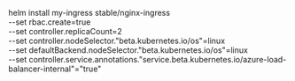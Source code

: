 helm install my-ingress stable/nginx-ingress \
    --set rbac.create=true \
    --set controller.replicaCount=2 \
    --set controller.nodeSelector."beta\.kubernetes\.io/os"=linux \
    --set defaultBackend.nodeSelector."beta\.kubernetes\.io\/os"=linux \
    --set controller.service.annotations."service\.beta\.kubernetes\.io/azure-load-balancer-internal"="true"
